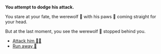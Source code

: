 **You attempt to dodge his attack.**

You stare at your fate, the werewolf 🐺 with his paws 🤜 coming straight for your head.

But at the last moment, you see the werewolf 🐺 stopped behind you.

- [Attack him 🏃🔪](9-4AA.md)
- [Run away 🏃](9-1BCC.md)
